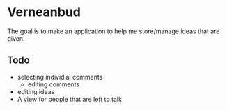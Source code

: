 # Verneanbud
The goal is to make an application to help me store/manage ideas that are given.

## Todo
- selecting individial comments
    - editing comments
- editing ideas
- A view for people that are left to talk
